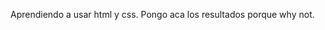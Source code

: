 Aprendiendo a usar html y css. Pongo aca los resultados porque why not.
<a href= "https://freeimage.host/i/3Cxr4Rt" > </a> 
